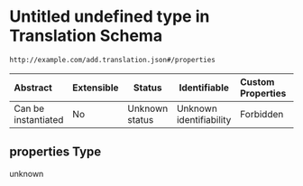 # Untitled undefined type in Translation Schema

```txt
http://example.com/add.translation.json#/properties
```




| Abstract            | Extensible | Status         | Identifiable            | Custom Properties | Additional Properties | Access Restrictions | Defined In                                                                                 |
| :------------------ | ---------- | -------------- | ----------------------- | :---------------- | --------------------- | ------------------- | ------------------------------------------------------------------------------------------ |
| Can be instantiated | No         | Unknown status | Unknown identifiability | Forbidden         | Allowed               | none                | [add-translation.schema.json\*](../out/add-translation.schema.json "open original schema") |

## properties Type

unknown
